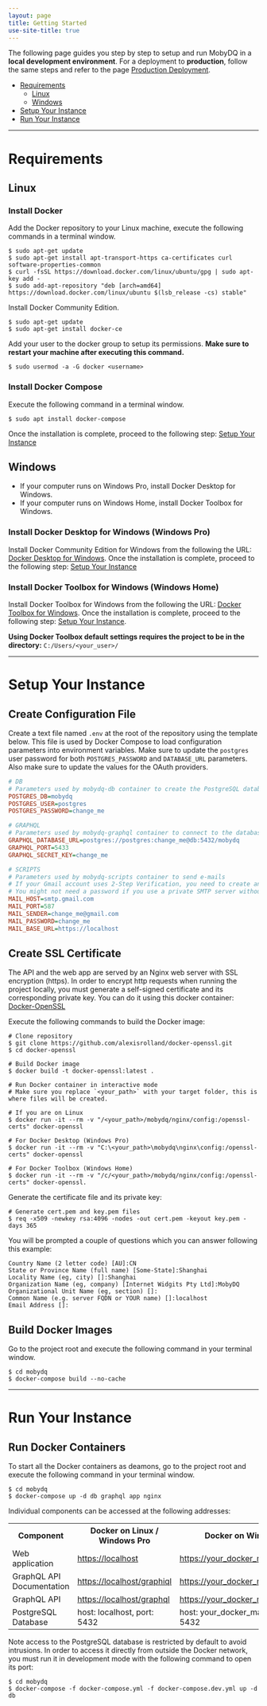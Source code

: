 ```yaml
---
layout: page
title: Getting Started
use-site-title: true
---
```


The following page guides you step by step to setup and run MobyDQ in a **local development environment**. For a deployment to **production**, follow the same steps and refer to the page [Production Deployment](/pages/productiondeployment).

-   [Requirements](#requirements)
    -   [Linux](#linux)
    -   [Windows](#windows)
-   [Setup Your Instance](#setup-your-instance)
-   [Run Your Instance](#run-your-instance)

---

# Requirements

## Linux

### Install Docker

Add the Docker repository to your Linux machine, execute the following commands in a terminal window.

```shell
$ sudo apt-get update
$ sudo apt-get install apt-transport-https ca-certificates curl software-properties-common
$ curl -fsSL https://download.docker.com/linux/ubuntu/gpg | sudo apt-key add -
$ sudo add-apt-repository "deb [arch=amd64] https://download.docker.com/linux/ubuntu $(lsb_release -cs) stable"
```

Install Docker Community Edition.

```shell
$ sudo apt-get update
$ sudo apt-get install docker-ce
```

Add your user to the docker group to setup its permissions. **Make sure to restart your machine after executing this command.**

```shell
$ sudo usermod -a -G docker <username>
```

### Install Docker Compose

Execute the following command in a terminal window.

```shell
$ sudo apt install docker-compose
```

Once the installation is complete, proceed to the following step: [Setup Your Instance](#setup-your-instance)

## Windows

-   If your computer runs on Windows Pro, install Docker Desktop for Windows.
-   If your computer runs on Windows Home, install Docker Toolbox for Windows.

### Install Docker Desktop for Windows (Windows Pro)

Install Docker Community Edition for Windows from the following the URL: [Docker Desktop for Windows](https://hub.docker.com/editions/community/docker-ce-desktop-windows). Once the installation is complete, proceed to the following step: [Setup Your Instance](#setup-your-instance)

### Install Docker Toolbox for Windows (Windows Home)

Install Docker Toolbox for Windows from the following the URL: [Docker Toolbox for Windows](https://docs.docker.com/toolbox/overview). Once the installation is complete, proceed to the following step: [Setup Your Instance](#setup-your-instance).

**Using Docker Toolbox default settings requires the project to be in the directory:** `C:/Users/<your_user>/`

---

# Setup Your Instance

## Create Configuration File

Create a text file named `.env` at the root of the repository using the template below. This file is used by Docker Compose to load configuration parameters into environment variables. Make sure to update the `postgres` user password for both `POSTGRES_PASSWORD` and `DATABASE_URL` parameters. Also make sure to update the values for the OAuth providers.

```ini
# DB
# Parameters used by mobydq-db container to create the PostgreSQL database
POSTGRES_DB=mobydq
POSTGRES_USER=postgres
POSTGRES_PASSWORD=change_me

# GRAPHQL
# Parameters used by mobydq-graphql container to connect to the database
GRAPHQL_DATABASE_URL=postgres://postgres:change_me@db:5432/mobydq
GRAPHQL_PORT=5433
GRAPHQL_SECRET_KEY=change_me

# SCRIPTS
# Parameters used by mobydq-scripts container to send e-mails
# If your Gmail account uses 2-Step Verification, you need to create an App password: https://support.google.com/accounts/answer/185833
# You might not need a password if you use a private SMTP server without authentication
MAIL_HOST=smtp.gmail.com
MAIL_PORT=587
MAIL_SENDER=change_me@gmail.com
MAIL_PASSWORD=change_me
MAIL_BASE_URL=https://localhost
```

## Create SSL Certificate

The API and the web app are served by an Nginx web server with SSL encryption (https). In order to encrypt http requests when running the project locally, you must generate a self-signed certificate and its corresponding private key. You can do it using this docker container: [Docker-OpenSSL](https://github.com/alexisrolland/docker-openssl)

Execute the following commands to build the Docker image:

```shell
# Clone repository
$ git clone https://github.com/alexisrolland/docker-openssl.git
$ cd docker-openssl

# Build Docker image
$ docker build -t docker-openssl:latest .

# Run Docker container in interactive mode
# Make sure you replace `<your_path>` with your target folder, this is where files will be created.

# If you are on Linux
$ docker run -it --rm -v "/<your_path>/mobydq/nginx/config:/openssl-certs" docker-openssl

# For Docker Desktop (Windows Pro)
$ docker run -it --rm -v "C:\<your_path>\mobydq\nginx\config:/openssl-certs" docker-openssl

# For Docker Toolbox (Windows Home)
$ docker run -it --rm -v "/c/<your_path>/mobydq/nginx/config:/openssl-certs" docker-openssl.
```

Generate the certificate file and its private key:

```shell
# Generate cert.pem and key.pem files
$ req -x509 -newkey rsa:4096 -nodes -out cert.pem -keyout key.pem -days 365
```

You will be prompted a couple of questions which you can answer following this example:

```
Country Name (2 letter code) [AU]:CN
State or Province Name (full name) [Some-State]:Shanghai
Locality Name (eg, city) []:Shanghai
Organization Name (eg, company) [Internet Widgits Pty Ltd]:MobyDQ
Organizational Unit Name (eg, section) []:
Common Name (e.g. server FQDN or YOUR name) []:localhost
Email Address []:
```

## Build Docker Images

Go to the project root and execute the following command in your terminal window.

```shell
$ cd mobydq
$ docker-compose build --no-cache
```

---

# Run Your Instance

## Run Docker Containers

To start all the Docker containers as deamons, go to the project root and execute the following command in your terminal window.

```shell
$ cd mobydq
$ docker-compose up -d db graphql app nginx
```

Individual components can be accessed at the following addresses:

<table>
 <tr>
  <th>
   Component
  </th>
  <th>
   Docker on Linux / Windows Pro
  </th>
  <th>
   Docker on Windows Home
  </th>
 </tr>
 <tr>
  <td>
   Web application
  </td>
  <td>
   <a href="https://localhost">https://localhost</a>
  </td>
  <td>
   <a href="https://your_docker_machine_ip">https://your_docker_machine_ip</a>
  </td>
 </tr>
 <tr>
  <td>
   GraphQL API Documentation
  </td>
  <td>
   <a href="https://localhost/graphiql">https://localhost/graphiql</a>
  </td>
  <td>
   <a href="https://your_docker_machine_ip/graphiql">https://your_docker_machine_ip/graphiql</a>
  </td>
 </tr>
 <tr>
  <td>
   GraphQL API
  </td>
  <td>
   <a href="https://localhost/graphql">https://localhost/graphql</a>
  </td>
  <td>
   <a href="https://your_docker_machine_ip/graphql">https://your_docker_machine_ip/graphql</a>
  </td>
 </tr>
 <tr>
  <td>
   PostgreSQL Database
  </td>
  <td>
   host: localhost, port: 5432
  </td>
  <td>
   host: your_docker_machine_ip, port: 5432
  </td>
 </tr>
</table>

Note access to the PostgreSQL database is restricted by default to avoid intrusions. In order to access it directly from outside the Docker network, you must run it in development mode with the following command to open its port:

```shell
$ cd mobydq
$ docker-compose -f docker-compose.yml -f docker-compose.dev.yml up -d db
```
